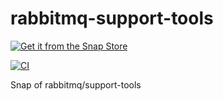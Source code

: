 # rabbitmq-support-tools

[![Get it from the Snap Store](https://snapcraft.io/static/images/badges/en/snap-store-black.svg)](https://snapcraft.io/rabbitmq-support-tools)

[![CI](https://github.com/nicolasbock/rabbitmq-support-tools-snap/actions/workflows/CI.yaml/badge.svg)](https://github.com/nicolasbock/rabbitmq-support-tools-snap/actions/workflows/CI.yaml)

Snap of rabbitmq/support-tools
